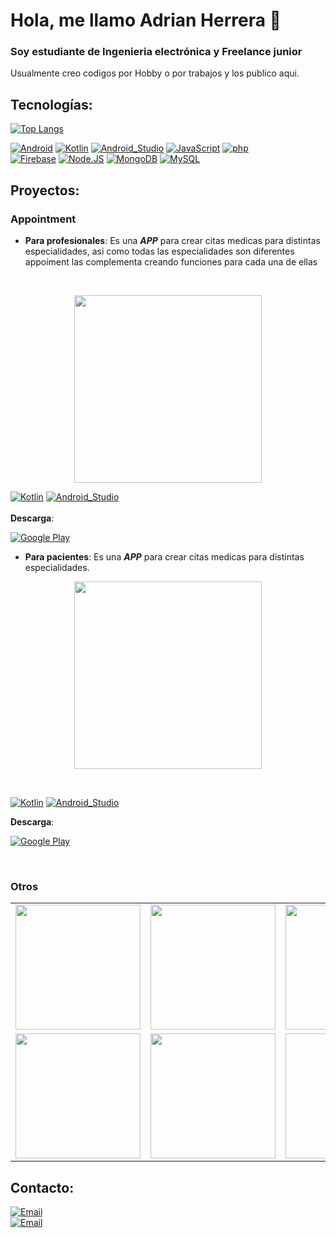 # Hola, me llamo Adrian Herrera 👋
### Soy estudiante de Ingenieria electrónica y Freelance junior

 Usualmente creo codigos por Hobby o por trabajos y los publico aqui.
## Tecnologías:
[![Top Langs](https://github-readme-stats.vercel.app/api/top-langs/?username=adrian-REH&&layout=compact)](https://github.com/anuraghazra/github-readme-stats)

[![Android](https://img.shields.io/badge/Android-3DDC84?style=flat-square&logo=android&logoColor=black&labelColor=3DDC84)]()
[![Kotlin](https://img.shields.io/badge/Kotlin-AE57FA?style=flat-square&logo=kotlin&logoColor=white&labelColor=AE57FA)]()
[![Android_Studio](https://img.shields.io/badge/Android_Studio-3DDC84?style=flat-square&logo=android-studio&logoColor=black&labelColor=3DDC84)]()
[![JavaScript](https://img.shields.io/badge/JavaScript-F7DF1E?style=flat-square&logo=javascript&logoColor=black&labelColor=F7DF1E)]()
[![php](https://img.shields.io/badge/php-F7DF1E?style=flat-square&logo=php&logoColor=black&labelColor=F7DF1E)]()
</br>
[![Firebase](https://img.shields.io/badge/Firebase-FFCA28?style=flat-square&logo=firebase&logoColor=black&labelColor=FFCA28)]()
[![Node.JS](https://img.shields.io/badge/Node.JS-339933?style=flat-square&logo=node.js&logoColor=black&labelColor=339933)]()
[![MongoDB](https://img.shields.io/badge/MongoDB-47A248?style=flat-square&logo=mongodb&logoColor=black&labelColor=47A248)]()
[![MySQL](https://img.shields.io/badge/MySQL-279FDF?style=flat-square&logo=mysql&logoColor=white&labelColor=279FDF)]()
</br>
## Proyectos: 
### Appointment

 - **Para profesionales**:
 Es una **_APP_** para crear citas medicas para distintas especialidades, asi como todas las especialidades son diferentes appoiment las complementa creando funciones para cada una de ellas
</br>
 <p align="center"> <img height="300" src="https://user-images.githubusercontent.com/64231248/190726526-88acbdf8-fef1-403e-936c-b170ee7002a5.png" link="https://play.google.com/store/apps/details?id=app.ibiocd.odontologia"> </p>
 
 [![Kotlin](https://img.shields.io/badge/Kotlin-414141?style=flat-square&logo=kotlin&logoColor=white&labelColor=414141)]()
 [![Android_Studio](https://img.shields.io/badge/Android_Studio-414141?style=flat-square&logo=android-studio&logoColor=white&labelColor=414141)]()
 </br>
  </br>
  **Descarga**: 
  
[![Google Play](https://img.shields.io/badge/Google_Play-414141?style=for-the-badge&logo=googleplay&logoColor=white&labelColor=414141)](https://play.google.com/store/apps/details?id=app.ibiocd.odontologia) 

 - **Para pacientes**: Es una **_APP_** para crear citas medicas para distintas especialidades.

 <p align="center"><img height="300" src="https://user-images.githubusercontent.com/64231248/190727012-96f8767a-15b7-4320-b7a3-c90492fd3202.png"> </p>
 
  </br>
  


 [![Kotlin](https://img.shields.io/badge/Kotlin-C7C7C7?style=flat-square&logo=kotlin&logoColor=black&labelColor=C7C7C7)]()
 [![Android_Studio](https://img.shields.io/badge/Android_Studio-C7C7C7?style=flat-square&logo=android-studio&logoColor=black&labelColor=C7C7C7)]()
 </br>
 
  **Descarga**: 
  </br>
  
[![Google Play](https://img.shields.io/badge/Google_Play-C7C7C7?style=for-the-badge&logo=googleplay&logoColor=black&labelColor=C7C7C7)](https://play.google.com/store/apps/details?id=app.ibiocd.appointmentpatient) 

</br>

### Otros

<table align="center" style="width:100%">
  <tr>
    <td>
	<a href="https://github.com/Adrian-REH/DashSupplier">
  		<img height="200" width="200" src="https://user-images.githubusercontent.com/64231248/190795138-c6ce3850-63ac-4377-8669-4d36ee9e6a8d.png">
	</a>
	</td>
    <td>
	<a href="https://github.com/Adrian-REH/DashClient">
  		<img height="200" width="200" src="https://user-images.githubusercontent.com/64231248/190797402-f978dd28-b049-45c0-b543-d1b823709aee.png">
	</a>
	</td>
    <td>
	<a href="https://play.google.com/store/apps/details?id=app.ibiocd.jsonencrypt">
  		<img height="200" width="200" src="https://user-images.githubusercontent.com/64231248/190798108-2b05073a-0f6d-446b-89ec-7604aaee6587.png">
	</a>
	</td>
  </tr>
  <tr>
    <td>
	<a >
  	<img height="200" width="200" src="https://user-images.githubusercontent.com/64231248/190809244-2b9c520a-ee59-490a-b931-cf613d0701ad.png">
	</a>
	</td>
	<td>
	<a >
  	<img height="200" width="200" src="https://user-images.githubusercontent.com/64231248/190809296-e5120742-6926-448c-a046-5e19f3b0e7d2.png">
	</a>
	</td>
   <td>
	<a >
  <img height="200" width="200"background="black">
	</a>
	</td>

</table>
</table>


## Contacto: 

[![Email](https://img.shields.io/badge/adrianherrera.r.e@gmail.com-email_personal-D14836?style=for-the-badge&logo=gmail&logoColor=white&labelColor=101010)](mailto:adrianherrera.r.e@gmail.com)
</br>
[![Email](https://img.shields.io/badge/ibiocd@gmail.com-email_de_ibiocd-D14836?style=for-the-badge&logo=gmail&logoColor=white&labelColor=101010)](mailto:ibiocd@gmail.com)
</br>
